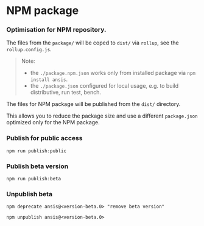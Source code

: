 # NPM package

### Optimisation for NPM repository.

The files from the `package/` will be coped to `dist/` via `rollup`, see the `rollup.config.js`.

> Note:
> - the `./package.npm.json` works only from installed package via `npm install ansis`.
> - the `./package.json` configured for local usage, e.g. to build distributive, run test, bench.

The files for NPM package will be published from the `dist/` directory.

This allows you to reduce the package size and use a different `package.json` optimized only for the NPM package.

### Publish for public access

```
npm run publish:public
```

### Publish beta version

```
npm run publish:beta
```

### Unpublish beta

```
npm deprecate ansis@<version-beta.0> "remove beta version"
```

```
npm unpublish ansis@<version-beta.0>
```
